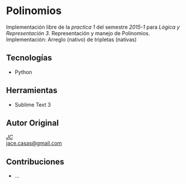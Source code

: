 # Polinomios

Implementación libre de la *practica 1* del semestre *2015-1* para *Lógica y Representación 3*.
Representación y manejo de Polinomios.
Implementación: Arreglo (nativo) de tripletas (nativas)

## Tecnologías
 * Python


## Herramientas
 * Sublime Text 3


## Autor Original

*[JC](https://github.com/jaceee/)*  
jace.casas@gmail.com


## Contribuciones

 * ...